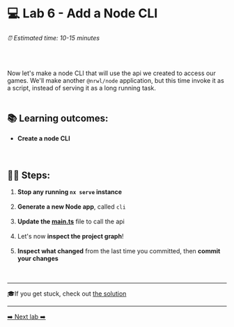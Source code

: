 # 💻 Lab 6 - Add a Node CLI

###### ⏰ Estimated time: 10-15 minutes
<br />

Now let's make a node CLI that will use the api we created to access our games.
We'll make another `@nrwl/node` application, but this time invoke it as a script, instead of serving it as a long running task.
<br /><br />

## 📚 Learning outcomes:

- **Create a node CLI**
<br /><br /><br />

## 🏋️‍♀️ Steps:

1. **Stop any running `nx serve` instance**
   <br /><br />
2. **Generate a new Node app**, called `cli`
   <br /><br />
3. **Update the [main.ts](../../examples/lab6/apps/cli/src/main.ts)** file to call the api
   <br /><br />
4. Let's now **inspect the project graph**!
   <br /><br />
5. **Inspect what changed** from the last time you committed, then **commit your changes**\
   <br /><br />

---

🎓If you get stuck, check out [the solution](SOLUTION.md)

---

[➡️ Next lab ➡️](../lab8/LAB.md)
